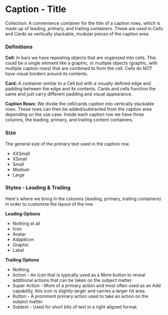 # Caption - Title

Collection:  A convenience container for the title of a caption rows, which is made up of leading, primary, and trailing containers. These are used in Cells and Cards as vertically stackable, modular pieces of the caption area.

### Definitions

**Cell:**  In bars we have repeating objects that are organized into cells.  This could be a single element like a graphic, or multiple objects (graphic, with multiple caption rows) that are combined to form the cell. Cells do NOT have visual borders around its contents.

**Card:** A container similar to a Cell but with a visually defined edge and padding between the edge and its contents. Cards and cells function the same and just carry different padding and visual appearance.

**Caption Rows:** We divide the cell/cards caption into vertically stackable rows. These rows can then be added/subtracted from the caption area depending on the use case.  Inside each caption row we have three columns, the leading, primary, and trailing content containers.

### Size

The general size of the primary text used in the caption row.

- XXSmall
- XSmall
- Small
- Medium
- Large

### Styles - Leading & Trailing

Here's where we bring in the columns (leading, primary, trailing containers) in order to customize the layout of the row.

**Leading Options**

- Nothing at all
- Icon
- Avatar
- AdaptIcon
- Graphic
- Label

**Trailing Options**

- Nothing
- Action - An icon that is typically used as a More button to reveal additional actions that can be taken on the subject matter.
- Super Action - More of a primary action and most often used as an Add capability, this icon is slightly larger and carries a larger hit area.
- Button - A prominent primary action used to take an action on the subject matter.
- Subtext - Used for short bits of text in a right aligned format.
